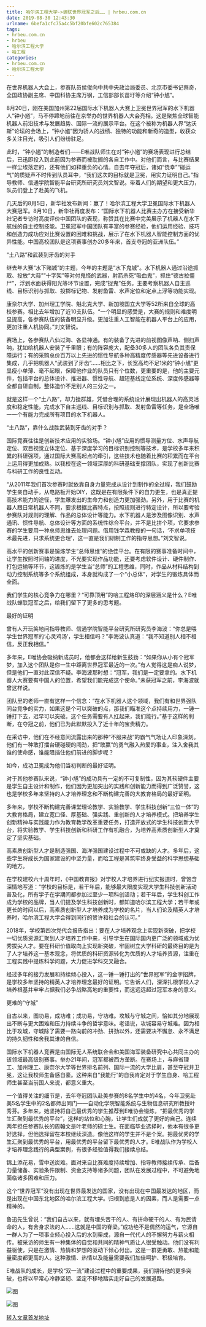 ```yaml
---
title: 哈尔滨工程大学->蝉联世界冠军之后…… | hrbeu.com.cn
date: 2019-08-30 12:43:30
urlname: 6befa1cfc75a4c5bf20bfe602c765384
tags: 
- hrbeu.com.cn
- hrbeu
- 哈尔滨工程大学
- 哈工程
categories:
- hrbeu.com.cn
- 哈尔滨工程大学
---
```



在世界机器人大会上，参赛队员侯俊向中共中央政治局委员、北京市委书记蔡奇，全国政协副主席、中国科协主席万钢，工信部部长苗圩等介绍“钟小馗”。

8月20日，刚在美国加州第22届国际水下机器人大赛上卫冕世界冠军的水下机器人“钟小馗”，马不停蹄地前往在京举办的世界机器人大会亮相。这是聚焦全球智能机器人前沿技术与发展趋势、国际一流的展示平台。在这个被称为机器人界“达沃斯”论坛的会场上，“钟小馗”因为骄人的战绩、独特的功能和新奇的造型，收获众多关注目光，吸引人们纷纷驻足。

此时，“钟小馗”的制造者们——E唯战队师生在对“钟小馗”的赛场表现进行总结后，已迅即投入到此前因为参赛而被耽搁的各自工作中。对他们而言，与比赛结果一样尘埃落定的，还有他们如释重负的心情。自去年夺冠后，诸如“侥幸”“碰运气”的质疑声不时传到队员耳中，“我们这次的目标就是卫冕，用实力证明自己。”指导教师、信通学院智能平台研究所研究员刘文智说。带着人们的期望和更大压力，队员们登上了赴美的飞机。

几天后的8月5日，新华社发布新闻：赢了！哈尔滨工程大学卫冕国际水下机器人大赛冠军。8月10日，新华社再度发布：“国际水下机器人比赛主办方在接受新华社记者专访时高度评价中国团队的表现，称赞其在比赛中完美展示了机器人在水下航线的自主控制技能。卫冕冠军中国团队有丰富的参赛经验，他们运用经验、技巧和创造力成功应对比赛设置的困难和挑战，展示了在水下机器人智能控制方面的优异性能。中国高校团队是这项赛事创办20多年来，首支夺冠的亚洲队伍。”

“土八路”和武装到牙齿的对手

继去年大赛“水下赌城”的主题，今年的主题是“水下鬼城”。水下机器人通过沿途抓取、投放“大蒜”“十字架”等对付鬼怪的武器，射箭杀死“吸血鬼”，抓住“德古拉僵尸”，浮到水面获得阳光等环节设置，完成“捉鬼”任务。主要考察机器人自主巡线、目标识别与抓取、投掷标记物、发射鱼雷、水声定位和定点上浮等功能实现。

康奈尔大学、加州理工学院、魁北克大学、新加坡国立大学等52所来自全球的高校参赛。相比去年增加了近10支队伍。“一个明显的感受是，大赛的规则和难度明显提高，各参赛队伍的装备明显升级。更加注重人工智能在机器人平台上的应用，更加注重人机协同。”刘文智说。

赛场上，各参赛队八仙过海、各显神通。有的装备了先进的前视图像声呐、侧扫声呐，犹如给机器人安装了千里眼；有的阵容庞大，配备30多人的团队各负其责保障运行；有的采购总价百万以上先进的惯性导航多种高精度传感器等先进设备进行集成，几乎把机器人“武装到了牙齿”……相比之下，长宽高均不足1米的“钟小馗”更显瘦小单薄、毫不起眼，保障他作业的队员只有个位数，更重要的是，他的主要元件，包括平台的总体设计、推进器、惯性导航、超短基线定位系统、深度传感器等全都自研自制，整体造价不足别人的三分之一。

就是这样一个“土八路”，却力挫群雄，凭借合理的系统设计展现出机器人的高灵活度和稳定性能，完成水下自主巡线、目标识别与抓取、发射鱼雷等任务，是全场唯一一个有能力完成所有项目的水下机器人。

“土八路”，靠什么战胜武装到牙齿的对手？

国际竞赛往往是创新技术应用的实验场。“钟小馗”应用的惯导测量方位、水声导航定位、双目视觉立体定位、基于深度学习的目标识别控制等技术，是学校多年来积累的科研强项，通过国际大赛高起点的牵引，这些技术也随着比赛的积累而在平台上运用得更加成熟。以我校在这一领域深厚的科研基础支撑团队，实现了创新比赛与科研工作的良性互动。

“从2011年我们首次参赛时就依靠自身力量完成从设计到制作的全过程，我们鼓励学生亲自动手，从电路板开始DIY，这既是在有限条件下的自力更生，也是真正提高技术能力的途径，学生爆发出的生命力和创造力更加强劲。另外，用于比赛的机器人跟日常机器人不同，要求根据比赛特点，按照规则进行特定设计，所以要考验参赛队对规则的理解、作品的总体设计等能力。水下机器人是涉及图像识别、水声通讯、惯性导航、总体设计等方面的系统性综合平台，并不是比拼个项，它要求参赛的学生要用一种总师思维去处理问题。借用钱学森教授的一句话，‘不求单项技术最先进，只求系统更合理’，这一直是我们研制工作的指导思想。”刘文智说。

高水平的创新赛事是锻炼学生“总师思维”的绝佳平台。在有限的赛事准备时间中，让学生按照时间轴的进度，不光要实现作品功能，还要考虑软件设计、硬件制作、打包运输等环节，这锻炼的是学生当“总师”的工程思维，同时，作品从材料结构到动力控制系统等多个系统组成，本身就构成了一个“小总体”，对学生的锻炼具体而全面。

我们学生的核心竞争力在哪里？“可靠顶用”的哈工程烙印的深层涵义是什么？E唯战队蝉联冠军之后，给我们留下了更多的思考题。

最好的证明

曾有人开玩笑地问指导教师、信通学院智能平台研究所研究员李海波：“你总是喂学生世界冠军的‘心灵鸡汤’，学生相信吗？”李海波认真道：“我不知道别人相不相信，反正我相信。”

多年来，E唯协会吸纳新成员时，他都会这样给新生鼓劲：“如果你从小有个冠军梦，加入这个团队是你一生中距离世界冠军最近的一次。”有人觉得这是痴人说梦，但是他们一直对此深信不疑。李海波那时想：“冠军，我们是一定要拿的。水下机器人大赛要有中国人的位置，希望我们能完成这个使命。”未获冠军之前，李海波就曾这样说。

团队里的老师一直有这样一个信念：“在水下机器人这个领域，我们有和世界强队同台竞争的实力，如果这是个可以突破的点，那我们瞄准这个点持续用力，一锤一锤打下去，迟早可以突破。这个任务需要有人扛起来，我们能行。”基于这样的判断，在夺冠之前，他们已为此默默投入了近十年的宝贵精力。

在采访中，他们在不经意间流露出来的那种“不服来战”的霸气气场让人印象深刻。他们有一种敢打擂台硬碰硬的闯劲，把“敢赢”的勇气融入热爱的事业，注入舍我其谁的使命感，谁能阻挡住他们前进的脚步呢？

如今，成功卫冕成为他们当初判断的最好证明。

对于其他参赛队来说，“钟小馗”的成功具有一定的不可复制性，因为其软硬件主要是学生自主设计和制作，他们因为更加突出的实践和创新能力而得到广泛赞誉，这也是学校多年来坚持的人才培养理念和不断构建完善的大教育格局的最好证明。

多年来，学校不断构建完善课堂理论教学、实验教学、学生科技创新“三位一体”的大教育格局，建立宽口径、厚基础、强实践、重创新的人才培养模式。把培养学生创新精神与实践能力作为教育教学改革重要任务，打造开放式的学生科技创新大平台，将实验教学、学生科技创新和科研工作有机融合，为培养高素质创新型人才奠定了坚实基础。

高素质创新型人才是制造强国、海洋强国建设过程中不可或缺的人才。多年后，这些学生将成长为国家建设的中坚力量，而哈工程是其筑牢终身受益的科学思想基础的地方。

在学校建校六十周年时，《中国教育报》对学校人才培养进行纪实报道时，曾饱含深情地写道：“学校的目标是，若干年后，能够最大限度实现大学生科技创新活动普及化，所有学子在学期间都参加过至少一项科创活动；若干年后，学生科创工作成为学校的品牌，当人们提及学生科技创新时，都知道哈尔滨工程大学；若干年或更长的时间以后，高素质创新型人才培养成为学校的名片，当人们论及精英人才培养时，哈尔滨工程大学会得到同行的赞许和社会的认可。”

2018年，学校第四次党代会报告指出：要在人才培养观念上实现新突破，把学校一切优质资源汇聚到人才培养工作中来，引导学生在国际国内更广泛的领域成为优秀拔尖人才。要在科研价值取向上实现新突破，牢固树立大学科研的最终目的是为了人才培养这一基本观念，将优质的科研资源转化为优质的人才培养资源，注重在工程实践中提炼科学问题，大力促进学科交叉融合。

经过多年的接力发展和持续倾心投入，这一锤一锤打出的“世界冠军”的金字招牌，是学校多年坚持的精英人才培养理念最好的证明。它告诉人们，深深扎根学校人才培养根基并牢牢占据我们必争战略高地的重要性，而这远远超过冠军本身的意义。

更难的“守城”

自古以来，图功易，成功难；成功易，守功难。攻城与守城之间，恰如其分地展现出不断与更大困难和压力持续斗争的哲学意味。老话说，攻城容易守城难。因为相比于攻城，守城除了需要一路向前的冲劲、拼劲以外，还需要决不懈怠、永不满足的持久韧性和舍我其谁的自信。

国际水下机器人竞赛是由国际无人系统联合会和美国海军装备研究中心共同主办的该领域最高级别赛事。举办21年间，冠军都被西方垄断。在赛场上，与麻省理工、加州理工、康奈尔大学等世界排名前列、国际一流的大学比肩，甚至夺冠并卫冕，这让我校师生备感自豪。这种来自“我能行”的自我肯定对于学生自身、哈工程师生甚至当前国人来说，都意义重大。

一个值得关注的细节是，去年夺冠团队赴美参赛的8名学生中的4名，今年卫冕赴美5名学生中的2名都师出同门——自动化学院智能系统与生物信息研究所教授叶秀芬。多年来，她坚持将自己最优秀的学生推荐到E唯协会锻炼，“把最优秀的学生汇聚到最优秀的平台”，这样的站位和心胸，让学生们成就了更好的自己。连续两年担任参赛队长的周翰文是叶老师的硕士生。在面临毕业选择时，他本有很多更好选择，但他选择留在本校继续深造。像他这样的学生并不是个案。把最优秀的学生汇聚到最优秀的平台，用最优秀的平台留下最优秀的人才。E唯战队作为学校人才培养理念践行的典型案例，有很多经验值得我们接续总结。

锦上添花易，雪中送炭难。面对来自比赛难度持续增加、指导教师接续传承、后备力量储备、实验条件限制、资金支持等诸多问题，团队在发展过程中，不可避免地面临诸多困难和压力。

这个“世界冠军”没有出现在世界最发达的国家，没有出现在中国最发达的地区，而是出现在中国东北地区的哈尔滨工程大学。归根到底是人的因素，而人是需要一点精神的。

鲁迅先生曾说：“我们自古以来，就有埋头苦干的人、有拼命硬干的人、有为民请命的人，有舍身求法的人……这就是中国的脊梁。”成功绝不是偶然的运气，它源自一群人为了一项事业倾心投入后的水到渠成，源自一代代人的不懈努力与薪火相传。被采访的师生有一种集体的自觉和共同的精神气质让人很受触动。他们没有利益驱使，只是在激情、热情和梦想的驱动下倾心付出。这是一群更勇敢、热能和能量密度都更高的人。这种激情、热情以及能量需要我们加倍呵护、积极培育。

E唯战队的成长，是学校“双一流”建设过程中的重要成果，我们期待他的更多突破，也将以平常心冷静坚韧、坚定不移地踏实走好自己的发展道路。



![图](http://gongxue.cn/news/UploadFiles_4906/201908/2019083009561996.jpg)

![图](http://gongxue.cn/news/UploadFiles_4906/201908/2019083009561967.jpg)

[转入文章首发地址](http://gongxue.cn/news/2019/201908/news_196115.html)